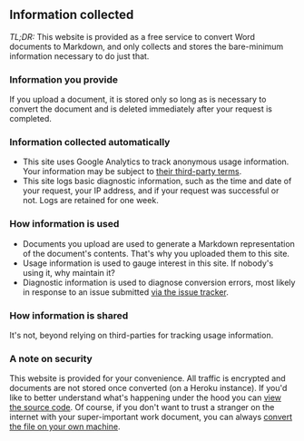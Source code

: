 ## Information collected

_TL;DR:_ This website is provided as a free service to convert Word documents to Markdown, and only collects and stores the bare-minimum information necessary to do just that.

### Information you provide

If you upload a document, it is stored only so long as is necessary to convert the document and is deleted immediately after your request is completed.

### Information collected automatically

-   This site uses Google Analytics to track anonymous usage information. Your information may be subject to [their third-party terms](https://www.google.com/analytics/terms/).
-   This site logs basic diagnostic information, such as the time and date of your request, your IP address, and if your request was successful or not. Logs are retained for one week.

### How information is used

-   Documents you upload are used to generate a Markdown representation of the document's contents. That's why you uploaded them to this site.
-   Usage information is used to gauge interest in this site. If nobody's using it, why maintain it?
-   Diagnostic information is used to diagnose conversion errors, most likely in response to an issue submitted [via the issue tracker](https://github.com/benbalter/word-to-markdown/issues).

### How information is shared

It's not, beyond relying on third-parties for tracking usage information.

### A note on security

This website is provided for your convenience. All traffic is encrypted and documents are not stored once converted (on a Heroku instance). If you'd like to better understand what's happening under the hood you can [view the source code](https://github.com/benbalter/word-to-markdown-server). Of course, if you don't want to trust a stranger on the internet with your super-important work document, you can always [convert the file on your own machine](https://github.com/benbalter/word-to-markdown).
